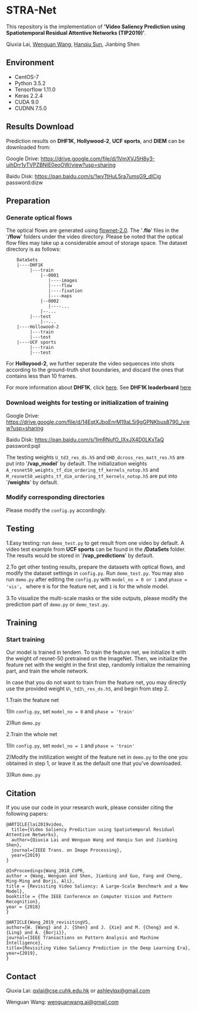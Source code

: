 # STRA-Net
This repository is the implementation of **'Video Saliency Prediction using Spatiotemporal Residual Attentive Networks (TIP2019)'**.

Qiuxia Lai, [Wenguan Wang](https://sites.google.com/view/wenguanwang "wwg"), [Hanqiu Sun](http://www.cse.cuhk.edu.hk/~hanqiu/ "sunny"), Jianbing Shen

## Environment
- CentOS-7
- Python 3.5.2
- Tensorflow 1.11.0
- Keras 2.2.4
- CUDA 9.0
- CUDNN 7.5.0

## Results Download
Prediction results on **DHF1K**, **Hollywood-2**, **UCF sports**, and **DIEM** can be downloaded from:

Google Drive: <https://drive.google.com/file/d/1VmXVJ5H8y3-uihDrr1yTVPZBNIE0eoOW/view?usp=sharing>

Baidu Disk: <https://pan.baidu.com/s/1wvTtHuL5ra7umsG9_dICig>  password:dizw

## Preparation
### Generate optical flows
The optical flows are generated using [flownet-2.0](https://github.com/lmb-freiburg/flownet2 "flownet2"). The '**.flo**' files in the '**/flow**' folders under the video directory. Please be noted that the optical flow files may take up a considerable amout of storage space. The dataset directory is as follows: 
    
        DataSets
        |----DHF1K
             |---train
                 |--0001
                    |----images
                    |----flow
                    |----fixation
                    |----maps
                 |--0002
                    |----...
                 |--...
             |---test
                 |--...
        |----Hollowood-2
             |---train
             |---test
        |----UCF sports
             |---train
             |---test

For **Holloyood-2**, we further seperate the video sequences into shots according to the ground-truth shot boundaries, and discard the ones that contains less than 10 frames. 

For more information about **DHF1K**, click [here](https://github.com/wenguanwang/DHF1K "dhf1k"). See **DHF1K leaderboard** [here](https://mmcheng.net/videosal/ "dhf1k_lb")

### Download weights for testing or initialization of training
Google Drive: <https://drive.google.com/file/d/14EgtXJboEnrM19aL5i9gGPNKbus8790_/view?usp=sharing>

Baidu Disk: <https://pan.baidu.com/s/1jmRNufO_IXxJX4D0LKxTaQ>  password:pqil

The testing weights `U_td3_res_ds.h5` and `UHD_dcross_res_matt_res.h5` are put into '**/vap_model**' by default. The initialization weights `A_resnet50_weights_tf_dim_ordering_tf_kernels_notop.h5` and `M_resnet50_weights_tf_dim_ordering_tf_kernels_notop.h5` are put into '**/weights**' by default.

### Modify corresponding directories
Please modify the `config.py` accordingly.


## Testing

1.Easy testing: run `demo_test.py` to get result from one video by default. 
A video test example from **UCF sports** can be found in the **/DataSets** folder. The results would be stored in '**/vap_predictions**' by default.

2.To get other testing results, prepare the datasets with optical flows, and modify the dataset settings in `config.py`. Run `demo_test.py`. 
You may also run `demo.py` after editing the `config.py` with `model_no = 0 or 1` and `phase = 'vis'`， where `0` is for the feature net, and `1` is for the whole model.

3.To visualize the multi-scale masks or the side outputs, please modify the prediction part of `demo.py` or `demo_test.py`.



## Training

### Start training
Our model is trained in tendem. To train the feature net, we initialize it with the weight of resnet-50 pretrained on the ImageNet. Then, we initialize the feature net with the weight in the first step, randomly initialize the remaining part, and train the whole network.

In case that you do not want to train from the feature net, you may directly use the provided weight `U\_td3\_res_ds.h5`, and begin from step 2.

1.Train the feature net

1)In `config.py`, set `model_no = 0` and `phase = 'train'`

2)Run `demo.py`

2.Train the whole net

1)In `config.py`, set `model_no = 1` and `phase = 'train'`

2)Modify the initilization weight of the feature net in `demo.py` to the one you obtained in step 1, or leave it as the default one that you've downloaded.

3)Run `demo.py`


## Citation
If you use our code in your research work, please consider citing the following papers:

    @ARTICLE{lai2019video,
      title={Video Saliency Prediction using Spatiotemporal Residual Attentive Networks},
      author={Qiuxia Lai and Wenguan Wang and Hanqiu Sun and Jianbing Shen},
      journal={IEEE Trans. on Image Processing},
      year={2019}
    }

    @InProceedings{Wang_2018_CVPR,
    author = {Wang, Wenguan and Shen, Jianbing and Guo, Fang and Cheng, Ming-Ming and Borji, Ali},
    title = {Revisiting Video Saliency: A Large-Scale Benchmark and a New Model},
    booktitle = {The IEEE Conference on Computer Vision and Pattern Recognition},
    year = {2018}
    }

    @ARTICLE{Wang_2019_revisitingVS, 
    author={W. {Wang} and J. {Shen} and J. {Xie} and M. {Cheng} and H. {Ling} and A. {Borji}}, 
    journal={IEEE Transactions on Pattern Analysis and Machine Intelligence}, 
    title={Revisiting Video Saliency Prediction in the Deep Learning Era}, 
    year={2019}, 
    }

## Contact

Qiuxia Lai: <qxlai@cse.cuhk.edu.hk> or <ashleylqx@gmail.com>

Wenguan Wang: <wenguanwang.ai@gmail.com>





